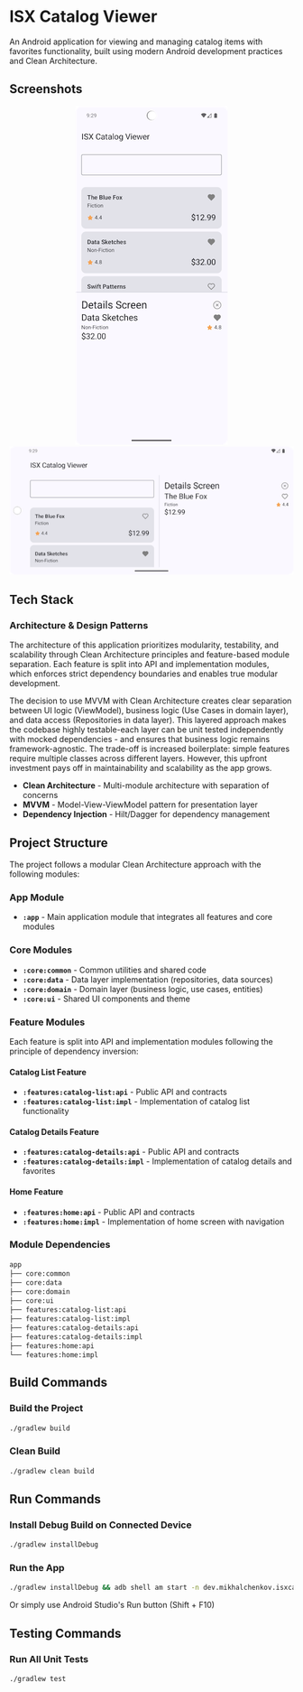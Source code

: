 # ISX Catalog Viewer

An Android application for viewing and managing catalog items with favorites functionality, built using modern Android development practices and Clean Architecture.

## Screenshots

<p align="center">
  <img src="screenshots/Screenshot_1.png" alt="Catalog List View"/>
  <img src="screenshots/Screenshot_2.png" alt="Catalog Details View"/>
</p>

## Tech Stack

### Architecture & Design Patterns

The architecture of this application prioritizes modularity, testability, and scalability through 
Clean Architecture principles and feature-based module separation. 
Each feature is split into API and implementation modules, which enforces strict dependency 
boundaries and enables true modular development.

The decision to use MVVM with Clean Architecture creates clear separation between UI logic
(ViewModel), business logic (Use Cases in domain layer), and data access (Repositories in 
data layer). This layered approach makes the codebase highly testable-each layer can be unit 
tested independently with mocked dependencies - and ensures that business logic remains 
framework-agnostic. The trade-off is increased boilerplate: simple features require multiple 
classes across different layers. However, this upfront investment pays off in maintainability 
and scalability as the app grows.

- **Clean Architecture** - Multi-module architecture with separation of concerns
- **MVVM** - Model-View-ViewModel pattern for presentation layer
- **Dependency Injection** - Hilt/Dagger for dependency management

## Project Structure

The project follows a modular Clean Architecture approach with the following modules:

### App Module
- **`:app`** - Main application module that integrates all features and core modules

### Core Modules
- **`:core:common`** - Common utilities and shared code
- **`:core:data`** - Data layer implementation (repositories, data sources)
- **`:core:domain`** - Domain layer (business logic, use cases, entities)
- **`:core:ui`** - Shared UI components and theme

### Feature Modules
Each feature is split into API and implementation modules following the principle of dependency inversion:

#### Catalog List Feature
- **`:features:catalog-list:api`** - Public API and contracts
- **`:features:catalog-list:impl`** - Implementation of catalog list functionality

#### Catalog Details Feature
- **`:features:catalog-details:api`** - Public API and contracts
- **`:features:catalog-details:impl`** - Implementation of catalog details and favorites

#### Home Feature
- **`:features:home:api`** - Public API and contracts
- **`:features:home:impl`** - Implementation of home screen with navigation

### Module Dependencies
```
app
├── core:common
├── core:data
├── core:domain
├── core:ui
├── features:catalog-list:api
├── features:catalog-list:impl
├── features:catalog-details:api
├── features:catalog-details:impl
├── features:home:api
└── features:home:impl
```

## Build Commands

### Build the Project
```bash
./gradlew build
```

### Clean Build
```bash
./gradlew clean build
```

## Run Commands

### Install Debug Build on Connected Device
```bash
./gradlew installDebug
```

### Run the App
```bash
./gradlew installDebug && adb shell am start -n dev.mikhalchenkov.isxcatalogviewer/.MainActivity
```

Or simply use Android Studio's Run button (Shift + F10)

## Testing Commands

### Run All Unit Tests
```bash
./gradlew test
```
